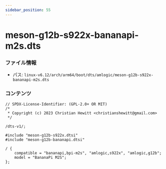 ```yaml
---
sidebar_position: 55
---
```

# meson-g12b-s922x-bananapi-m2s.dts

### ファイル情報

- パス: `linux-v6.12/arch/arm64/boot/dts/amlogic/meson-g12b-s922x-bananapi-m2s.dts`

### コンテンツ

```dts
// SPDX-License-Identifier: (GPL-2.0+ OR MIT)
/*
 * Copyright (c) 2023 Christian Hewitt <christianshewitt@gmail.com>
 */

/dts-v1/;

#include "meson-g12b-s922x.dtsi"
#include "meson-g12b-bananapi.dtsi"

/ {
	compatible = "bananapi,bpi-m2s", "amlogic,s922x", "amlogic,g12b";
	model = "BananaPi M2S";
};

```
